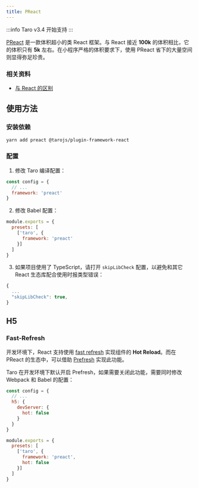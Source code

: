 ```yaml
---
title: PReact
---
```


:::info
Taro v3.4 开始支持
:::

[PReact](https://preactjs.com) 是一款体积超小的类 React 框架。与 React 接近 **100k** 的体积相比，它的体积只有 **5k** 左右。在小程序严格的体积要求下，使用 PReact 省下的大量空间则显得弥足珍贵。

### 相关资料

- [与 React 的区别](https://preactjs.com/guide/v10/differences-to-react)

## 使用方法

### 安装依赖

```bash
yarn add preact @tarojs/plugin-framework-react
```

### 配置

1. 修改 Taro 编译配置：

```js title="config/index.js" {3}
const config = {
  // ...
  framework: 'preact'
}
```

2. 修改 Babel 配置：

```js title="babel.config.js" {4}
module.exports = {
  presets: [
    ['taro', {
      framework: 'preact'
    }]
  ]
}
```


3. 如果项目使用了 TypeScript，请打开 `skipLibCheck` 配置，以避免和其它 React 生态库配合使用时报类型错误：

```js title="tsconfig.json" {3}
{
  ...
  "skipLibCheck": true,
}
```

## H5

### Fast-Refresh

开发环境下，React 支持使用 [fast refresh](https://github.com/facebook/react/issues/16604#issuecomment-528663101) 实现组件的 **Hot Reload**。而在 PReact 的生态中，可以借助 [Prefresh](https://github.com/preactjs/prefresh/blob/main/README.md) 实现此功能。

Taro 在开发环境下默认开启 Prefresh，如果需要关闭此功能，需要同时修改 Webpack 和 Babel 的配置：

```js title="config/index.js" {5}
const config = {
  // ...
  h5: {
    devServer: {
      hot: false
    }
  }
}
```

```js title="babel.config.js" {5}
module.exports = {
  presets: [
    ['taro', {
      framework: 'preact',
      hot: false
    }]
  ]
}
```
